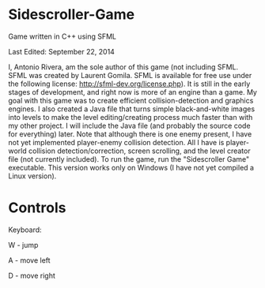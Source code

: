 Sidescroller-Game
=================

Game written in C++ using SFML

Last Edited: September 22, 2014

I, Antonio Rivera, am the sole author of this game (not including SFML. SFML was created by Laurent Gomila. SFML is available for free use under the following license: http://sfml-dev.org/license.php). It is still in the early stages of development, and right now is more of an engine than a game. My goal with this game was to create efficient collision-detection and graphics engines. I also created a Java file that turns simple black-and-white images into levels to make the level editing/creating process much faster than with my other project. I will include the Java file (and probably the source code for everything) later.
Note that although there is one enemy present, I have not yet implemented player-enemy collision detection. All I have is player-world collision detection/correction, screen scrolling, and the level creator file (not currently included). 
To run the game, run the "Sidescroller Game" executable. This version works only on Windows (I have not yet compiled a Linux version).

Controls
========

Keyboard:

W - jump

A - move left

D - move right
